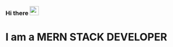 ### Hi there <img src="https://media.giphy.com/media/hvRJCLFzcasrR4ia7z/giphy.gif" width="25px">

<h1>I am a MERN STACK DEVELOPER </h1>

<!--

<h1> I am a MERN STCAK DEVELOPER</h1>
Here are some ideas to get you started:

- 🔭 I’m currently working on ...
- 🌱 I’m currently learning ...
- 👯 I’m looking to collaborate on ...
- 🤔 I’m looking for help with ...
- 💬 Ask me about ...
- 📫 How to reach me: ...
- 😄 Pronouns: ...
- ⚡ Fun fact: ...
-->
